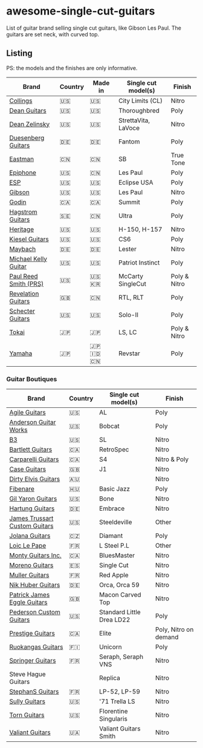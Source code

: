 # awesome-single-cut-guitars

List of guitar brand selling single cut guitars, like Gibson Les Paul.
The guitars are set neck, with curved top.

## Listing

PS: the models and the finishes are only informative.

|Brand| Country | Made in | Single cut model(s)| Finish|
|---|----|----|----|----|
|[Collings](https://collingsguitars.com/electrics-category/solid-body/)|<span title="USA">🇺🇸</span>|<span title="USA">🇺🇸</span>|City Limits (CL)| Nitro |
|[Dean Guitars](https://deanguitars.com) | <span title="USA">🇺🇸</span> | <span title="USA">🇺🇸</span> | Thoroughbred | Poly |
|[Dean Zelinsky](https://www.deanzelinskyguitars.com) |<span title="USA">🇺🇸</span>|<span title="USA">🇺🇸</span>|StrettaVita, LaVoce| Nitro |
|[Duesenberg Guitars](https://duesenberg.de)|<span title="Germany">🇩🇪</span>| <span title="Germany">🇩🇪</span> | Fantom | Poly |
|[Eastman](https://www.eastmanguitars.com/)|<span title="China">🇨🇳</span>|<span title="China">🇨🇳</span>|SB| True Tone |
|[Epiphone](https://www.epiphone.com)|<span title="USA">🇺🇸</span>| <span title="China">🇨🇳</span> | Les Paul | Poly |
|[ESP](https://www.espguitars.com/)|<span title="USA">🇺🇸</span>|<span title="USA">🇺🇸</span>|Eclipse USA|Poly|
|[Gibson](https://www.gibson.com/)| <span title="USA">🇺🇸</span> |<span title="USA">🇺🇸</span>| Les Paul| Nitro |
|[Godin](https://godinguitars.com/)| <span title="Canada">🇨🇦</span>| <span title="Canada">🇨🇦</span> | Summit| Poly |
|[Hagstrom Guitars](https://www.hagstromguitars.com/)|<span title="Sweden">🇸🇪</span>|<span title="China">🇨🇳</span>| Ultra | Poly |
|[Heritage](https://heritageguitars.com/) |<span title="USA">🇺🇸</span>|<span title="USA">🇺🇸</span>|H-150, H-157| Nitro |
|[Kiesel Guitars](https://www.kieselguitars.com/)|<span title="USA">🇺🇸</span>|<span title="USA">🇺🇸</span>|CS6| Poly |
|[Maybach](https://maybach-guitars.de) | <span title="Germany">🇩🇪</span>| <span title="Germany">🇩🇪</span>| Lester | Nitro |
|[Michael Kelly Guitar](https://www.michaelkellyguitars.com/) | <span title="USA">🇺🇸</span> | <span title="USA">🇺🇸</span> | Patriot Instinct | Poly |
|[Paul Reed Smith (PRS)](https://prsguitars.com/) |<span title="USA">🇺🇸</span>|<span title="USA">🇺🇸</span> <span title="South Korea">🇰🇷</span>|McCarty SingleCut|Poly & Nitro|
|[Revelation Guitars](https://www.revelationguitars.co.uk/)|<span title="UK">🇬🇧</span>|<span title="China">🇨🇳</span>|RTL, RLT| Poly |
|[Schecter Guitars](https://www.schecterguitars.com/)|<span title="USA">🇺🇸</span>|<span title="USA">🇺🇸</span>|Solo-II|Poly|
|[Tokai](https://tokaigakki.com/)|<span title="Japan">🇯🇵</span>|<span title="Japan">🇯🇵</span>| LS, LC| Poly & Nitro |
|[Yamaha](https://www.yamaha.com/)|<span title="Japan">🇯🇵</span>|<span title="Japan">🇯🇵</span> <span title="Indonesia">🇮🇩</span> <span title="China">🇨🇳</span>| Revstar| Poly |

### Guitar Boutiques

|Brand| Country |  Single cut model(s)| Finish|
|---|----|----|----| 
|[Agile Guitars](https://www.agileguitars.net/) | <span title="USA">🇺🇸</span> | AL | Poly |
|[Anderson Guitar Works](https://www.andersonguitarworks.com/) | <span title="USA">🇺🇸</span> | Bobcat | Poly |
|[B3](https://themusicemporium.com/collections/b3-guitars)|<span title="USA">🇺🇸</span>| SL | Nitro |
|[Bartlett Guitars](https://www.bartlettguitars.com/)|<span title="Canada">🇨🇦</span> | RetroSpec | Nitro |
|[Carparelli Guitars](https://carparelliguitars.com)| <span title="Canada">🇨🇦</span> | S4 | Nitro & Poly |
|[Case Guitars](https://www.caseguitars.co.uk/) | <span title="UK">🇬🇧</span> | J1 | Nitro |
|[Dirty Elvis Guitars](https://www.dirtyelvisguitars.com/)|<span title="Australia">🇦🇺</span>| | Nitro |
|[Fibenare](https://www.fibenare-guitars.org/)|<span title="Hungary">🇭🇺</span>|Basic Jazz | Poly |
|[Gil Yaron Guitars](https://gilyaronguitars.com/)| <span title="USA">🇺🇸</span> | Bone | Nitro |
|[Hartung Guitars](https://hartung-guitars.com) | <span title="Germany">🇩🇪</span> | Embrace | Nitro |
|[James Trussart Custom Guitars](https://www.jamestrussart.com) | <span title="USA">🇺🇸</span> | Steeldeville | Other |
|[Jolana Guitars](https://jolanaguitars.com/) | <span title="Czech Republic">🇨🇿</span> | Diamant | Poly |
|[Loic Le Pape](https://loiclepapesteelguitars.com/) | <span title="France">🇫🇷</span> | L Steel P.L | Other |
|[Monty Guitars Inc.](https://www.montyguitars.com/)| <span title="Canada">🇨🇦</span> | BluesMaster | Nitro |
|[Moreno Guitars](https://www.morenoguitars.com/)|<span title="Spain">🇪🇸</span>| Single Cut | Nitro |
|[Muller Guitars](https://mullerguitare.fr/) |<span title="France">🇫🇷</span>| Red Apple | Nitro |
|[Nik Huber Guitars](https://nikhuber-guitars.com/)|<span title="Germany">🇩🇪</span>| Orca, Orca 59| Nitro |
|[Patrick James Eggle Guitars](https://www.eggle.co.uk/)| <span title="UK">🇬🇧</span> | Macon Carved Top | Nitro |
|[Pederson Custom Guitars](https://pedersoncustomguitars.com/) | <span title="USA">🇺🇸</span> | Standard Little Drea LD22 | Poly |
|[Prestige Guitars](https://www.prestigeguitars.com/) | <span title="Canada">🇨🇦</span> | Elite | Poly, Nitro on demand|
|[Ruokangas Guitars](https://ruokangas.com)| <span title="Finland">🇫🇮</span> | Unicorn | Poly |
|[Springer Guitars](https://www.springerguitars.com/) | <span title="France">🇫🇷</span> | Seraph, Seraph VNS | Nitro |
|Steve Hague Guitars || Replica| Nitro |
|[StephanS Guitars](https://www.stefanovicsacha.fr) | <span title="France">🇫🇷</span> | LP-52, LP-59 | Nitro |
|[Sully Guitars](https://www.sullyguitars.com/) |<span title="USA">🇺🇸</span> | '71 Trella LS | Nitro|
|[Torn Guitars](https://www.thornguitars.com/guitars)| <span title="USA">🇺🇸</span> | Florentine Singularis | Nitro |
|[Valiant Guitars](https://valiantguitars.com/) | <span title="Ukraine">🇺🇦</span> | Valiant Guitars Smith | Nitro |
